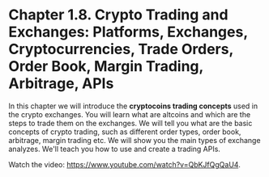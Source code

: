 # Chapter 1.8. Crypto Trading and Exchanges: Platforms, Exchanges, Cryptocurrencies, Trade Orders, Order Book, Margin Trading, Arbitrage, APIs


In this chapter we will introduce the **cryptocoins trading concepts** used in the crypto exchanges. You will learn what are altcoins and which are the steps to trade them on the exchanges. We will tell you what are the basic concepts of crypto trading, such as different order types, order book, arbitrage, margin trading etc. We will show you the main types of exchange analyzes. We'll teach you how to use and create a trading APIs.

<div class="video-player">
  Watch the video: <a target="_blank" href="https://www.youtube.com/watch?v=QbKJfQgQaU4">https://www.youtube.com/watch?v=QbKJfQgQaU4</a>.
</div>
<script src="/assets/js/video.js"></script>

